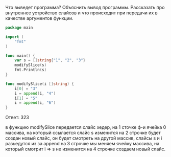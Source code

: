 Что выведет программа? Объяснить вывод программы. Рассказать про внутреннее устройство слайсов и что происходит при передачи их в качестве аргументов функции.

```go
package main

import (
	"fmt"
)

func main() {
	var s = []string{"1", "2", "3"}
	modifySlice(s)
	fmt.Println(s)
}

func modifySlice(i []string) {
	i[0] = "3"
	i = append(i, "4")
	i[1] = "5"
	i = append(i, "6")
}
```

Ответ:
323

в функцию modifySlice передается слайс хедер, на 1 сточке ф-и ячейка 0 массива, на который ссылается слайс s изменится
на 2 строчке будет создан новый слайс, он будет смотреть на другой массив, слайсы s и i разьедутся из за append
на 3 строчке мы меняем ячейку массива, на который смотрит i => s не изменится
на 4 строчке создаем новый слайс. 